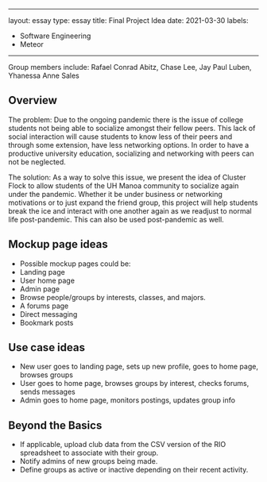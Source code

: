 
---
layout: essay
type: essay
title: Final Project Idea
date: 2021-03-30
labels:
  - Software Engineering
  - Meteor
---

Group members include: Rafael Conrad Abitz, Chase Lee, Jay Paul Luben, Yhanessa Anne Sales

## Overview
The problem: Due to the ongoing pandemic there is the issue of college students not being able to socialize amongst their fellow peers. This lack of social interaction will cause students to know less of their peers and through some extension, have less networking options. In order to have a productive university education, socializing and networking with peers can not be neglected.

The solution: As a way to solve this issue, we present the idea of Cluster Flock to allow students of the UH Manoa community to socialize again under the pandemic. Whether it be under business or networking motivations or to just expand the friend group, this project will help students break the ice and interact with one another again as we readjust to normal life post-pandemic. This can also be used post-pandemic as well.

## Mockup page ideas

- Possible mockup pages could be:
- Landing page
- User home page
- Admin page
- Browse people/groups by interests, classes, and majors. 
- A forums page
- Direct messaging 
- Bookmark posts

## Use case ideas

- New user goes to landing page, sets up new profile, goes to home page, browses groups
- User goes to home page, browses groups by interest, checks forums, sends messages
- Admin goes to home page, monitors postings, updates group info

## Beyond the Basics
- If applicable, upload club data from the CSV version of the RIO spreadsheet to associate with their group.
- Notify admins of new groups being made.
- Define groups as active or inactive depending on their recent activity.


